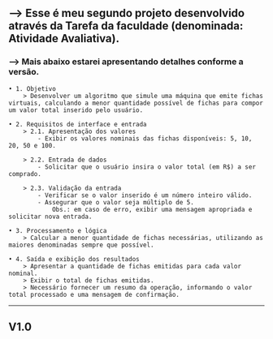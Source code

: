 ## --> Esse é meu segundo projeto desenvolvido através da Tarefa da faculdade (denominada: Atividade Avaliativa).

### --> Mais abaixo estarei apresentando detalhes conforme a versão.

    • 1. Objetivo
        > Desenvolver um algoritmo que simule uma máquina que emite fichas virtuais, calculando a menor quantidade possível de fichas para compor um valor total inserido pelo usuário.

    • 2. Requisitos de interface e entrada
        > 2.1. Apresentação dos valores
            - Exibir os valores nominais das fichas disponíveis: 5, 10, 20, 50 e 100.

        > 2.2. Entrada de dados
            - Solicitar que o usuário insira o valor total (em R$) a ser comprado.

        > 2.3. Validação da entrada
            - Verificar se o valor inserido é um número inteiro válido.
            - Assegurar que o valor seja múltiplo de 5.
                Obs.: em caso de erro, exibir uma mensagem apropriada e solicitar nova entrada.

    • 3. Processamento e lógica
        > Calcular a menor quantidade de fichas necessárias, utilizando as maiores denominadas sempre que possível.

    • 4. Saída e exibição dos resultados
        > Apresentar a quantidade de fichas emitidas para cada valor nominal.
        > Exibir o total de fichas emitidas.
        > Necessário fornecer um resumo da operação, informando o valor total processado e uma mensagem de confirmação.

---

## V1.0
